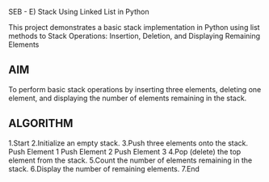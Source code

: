 SEB - E) Stack Using Linked List in Python

This project demonstrates a basic stack implementation in Python using list methods to Stack Operations: Insertion, Deletion, and Displaying Remaining Elements


## AIM

To perform basic stack operations by inserting three elements, deleting one element, and displaying the number of elements remaining in the stack.
## ALGORITHM

1.Start
2.Initialize an empty stack.
3.Push three elements onto the stack.
   Push Element 1
   Push Element 2
   Push Element 3
4.Pop (delete) the top element from the stack.
5.Count the number of elements remaining in the stack.
6.Display the number of remaining elements.
7.End
